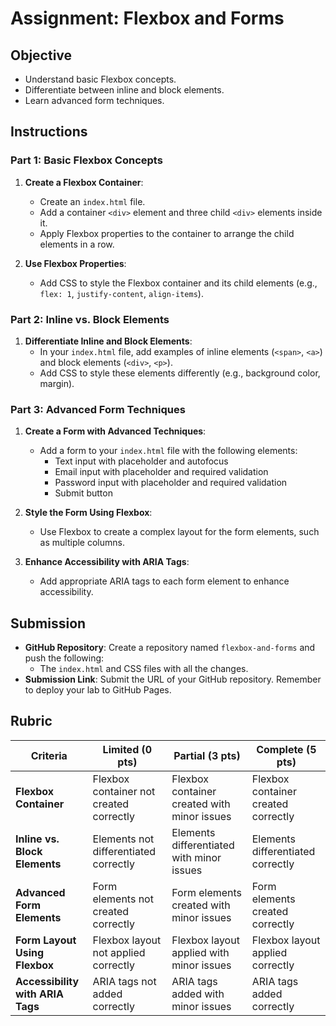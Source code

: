 # Assignment: Flexbox and Forms

## Objective

- Understand basic Flexbox concepts.
- Differentiate between inline and block elements.
- Learn advanced form techniques.

## Instructions

### Part 1: Basic Flexbox Concepts

1. **Create a Flexbox Container**:

   - Create an `index.html` file.
   - Add a container `<div>` element and three child `<div>` elements inside it.
   - Apply Flexbox properties to the container to arrange the child elements in a row.

2. **Use Flexbox Properties**:
   - Add CSS to style the Flexbox container and its child elements (e.g., `flex: 1`, `justify-content`, `align-items`).

### Part 2: Inline vs. Block Elements

1. **Differentiate Inline and Block Elements**:
   - In your `index.html` file, add examples of inline elements (`<span>`, `<a>`) and block elements (`<div>`, `<p>`).
   - Add CSS to style these elements differently (e.g., background color, margin).

### Part 3: Advanced Form Techniques

1. **Create a Form with Advanced Techniques**:

   - Add a form to your `index.html` file with the following elements:
     - Text input with placeholder and autofocus
     - Email input with placeholder and required validation
     - Password input with placeholder and required validation
     - Submit button

2. **Style the Form Using Flexbox**:

   - Use Flexbox to create a complex layout for the form elements, such as multiple columns.

3. **Enhance Accessibility with ARIA Tags**:
   - Add appropriate ARIA tags to each form element to enhance accessibility.

## Submission

- **GitHub Repository**: Create a repository named `flexbox-and-forms` and push the following:
  - The `index.html` and CSS files with all the changes.
- **Submission Link**: Submit the URL of your GitHub repository. Remember to deploy your lab to GitHub Pages.

## Rubric

| Criteria                         | Limited (0 pts)                         | Partial (3 pts)                             | Complete (5 pts)                    |
| -------------------------------- | --------------------------------------- | ------------------------------------------- | ----------------------------------- |
| **Flexbox Container**            | Flexbox container not created correctly | Flexbox container created with minor issues | Flexbox container created correctly |
| **Inline vs. Block Elements**    | Elements not differentiated correctly   | Elements differentiated with minor issues   | Elements differentiated correctly   |
| **Advanced Form Elements**       | Form elements not created correctly     | Form elements created with minor issues     | Form elements created correctly     |
| **Form Layout Using Flexbox**    | Flexbox layout not applied correctly    | Flexbox layout applied with minor issues    | Flexbox layout applied correctly    |
| **Accessibility with ARIA Tags** | ARIA tags not added correctly           | ARIA tags added with minor issues           | ARIA tags added correctly           |
